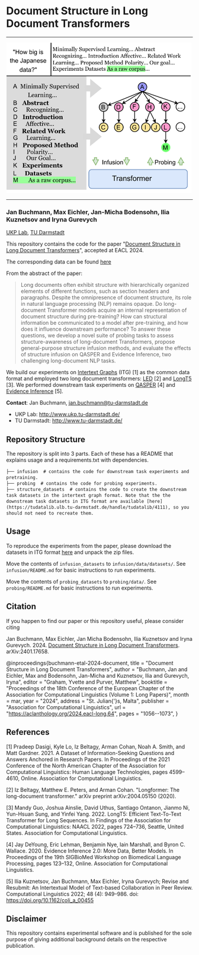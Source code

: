 # Document Structure in Long Document Transformers

-------
<img src="/img/eyecatcher.png" alt="image" width="500" height="auto">

--------

### Jan Buchmann, Max Eichler, Jan-Micha Bodensohn, Ilia Kuznetsov and Iryna Gurevych

[UKP Lab](https://www.informatik.tu-darmstadt.de/ukp/ukp_home/index.en.jsp), [TU Darmstadt](https://www.informatik.tu-darmstadt.de/ukp/ukp_home/index.en.jsp)

This repository contains the code for the paper "[Document Structure in Long Document Transformers](https://arxiv.org/abs/2401.17658)", accepted at EACL 2024.

The corresponding data can be found [here](https://tudatalib.ulb.tu-darmstadt.de/handle/tudatalib/4111)

From the abstract of the paper: 

> Long documents often exhibit structure with hierarchically organized elements of different functions, such as section headers and paragraphs. Despite the omnipresence of document structure, its role in natural language processing (NLP) remains opaque. Do long-document Transformer models acquire an internal representation of document structure during pre-training? How can structural information be communicated to a model after pre-training, and how does it influence downstream performance? To answer these questions, we develop a novel suite of probing tasks to assess structure-awareness of long-document Transformers, propose general-purpose structure infusion methods, and evaluate the effects of structure infusion on QASPER and Evidence Inference, two challenging long-document NLP tasks.

We build our experiments on [Intertext Graphs](https://github.com/UKPLab/intertext-graph) (ITG) [1] as the common data format and employed two long document transformers: [LED](https://huggingface.co/docs/transformers/model_doc/led) [2] and [LongT5](https://huggingface.co/google/long-t5-tglobal-base) [3]. We performed downstream task experiments on [QASPER](https://allenai.org/data/qasper) [4] and [Evidence Inference](https://evidence-inference.ebm-nlp.com/) [5]. 

**Contact**: Jan Buchmann, jan.buchmann@tu-darmstadt.de
- UKP Lab: http://www.ukp.tu-darmstadt.de/
- TU Darmstadt: http://www.tu-darmstadt.de/

## Repository Structure

The repository is split into 3 parts. Each of these has a README that explains usage and a requirements.txt with dependencies.

```
├── infusion  # contains the code for downstream task experiments and pretraining. 
├── probing  # contains the code for probing experiments.
├── structure_datasets  # contains the code to create the downstream task datasets in the intertext graph format. Note that the the downstream task datasets in ITG format are available [here](https://tudatalib.ulb.tu-darmstadt.de/handle/tudatalib/4111), so you should not need to recreate them.
```

## Usage

To reproduce the experiments from the paper, please download the datasets in ITG format [here](https://tudatalib.ulb.tu-darmstadt.de/handle/tudatalib/4111) and unpack the zip files. 

Move the contents of `infusion_datasets` to `infusion/data/datasets/`. See `infusion/README.md` for basic instructions to run experiments.

Move the contents of `probing_datasets` to `probing/data/`. See `probing/README.md` for basic instructions to run experiments.

## Citation

If you happen to find our paper or this repository useful, please consider citing

Jan Buchmann, Max Eichler, Jan Micha Bodensohn, Ilia Kuznetsov and Iryna Gurevych. 2024. [Document Structure in Long Document Transformers](https://arxiv.org/abs/2401.17658). arXiv:2401.17658.

@inproceedings{buchmann-etal-2024-document,
    title = "Document Structure in Long Document Transformers",
    author = "Buchmann, Jan  and
      Eichler, Max  and
      Bodensohn, Jan-Micha  and
      Kuznetsov, Ilia  and
      Gurevych, Iryna",
    editor = "Graham, Yvette  and
      Purver, Matthew",
    booktitle = "Proceedings of the 18th Conference of the European Chapter of the Association for Computational Linguistics (Volume 1: Long Papers)",
    month = mar,
    year = "2024",
    address = "St. Julian{'}s, Malta",
    publisher = "Association for Computational Linguistics",
    url = "https://aclanthology.org/2024.eacl-long.64",
    pages = "1056--1073",
}

## References

[1] Pradeep Dasigi, Kyle Lo, Iz Beltagy, Arman Cohan, Noah A. Smith, and Matt Gardner. 2021. A Dataset of Information-Seeking Questions and Answers Anchored in Research Papers. In Proceedings of the 2021 Conference of the North American Chapter of the Association for Computational Linguistics: Human Language Technologies, pages 4599–4610, Online. Association for Computational Linguistics.

[2] Iz Beltagy, Matthew E. Peters, and Arman Cohan. "Longformer: The long-document transformer." arXiv preprint arXiv:2004.05150 (2020).

[3] Mandy Guo, Joshua Ainslie, David Uthus, Santiago Ontanon, Jianmo Ni, Yun-Hsuan Sung, and Yinfei Yang. 2022. LongT5: Efficient Text-To-Text Transformer for Long Sequences. In Findings of the Association for Computational Linguistics: NAACL 2022, pages 724–736, Seattle, United States. Association for Computational Linguistics.

[4] Jay DeYoung, Eric Lehman, Benjamin Nye, Iain Marshall, and Byron C. Wallace. 2020. Evidence Inference 2.0: More Data, Better Models. In Proceedings of the 19th SIGBioMed Workshop on Biomedical Language Processing, pages 123–132, Online. Association for Computational Linguistics.

[5] Ilia Kuznetsov, Jan Buchmann, Max Eichler, Iryna Gurevych; Revise and Resubmit: An Intertextual Model of Text-based Collaboration in Peer Review. Computational Linguistics 2022; 48 (4): 949–986. doi: https://doi.org/10.1162/coli_a_00455

## Disclaimer

This repository contains experimental software and is published for the sole purpose of giving additional background details on the respective publication. 
